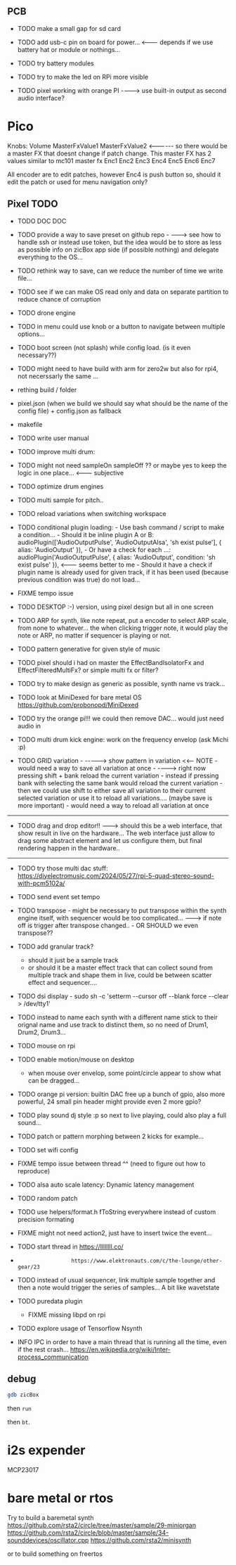 ## PCB

- TODO make a small gap for sd card

- TODO add usb-c pin on board for power... <--- depends if we use battery hat or module or nothings...

- TODO try battery modules

- TODO try to make the led on RPi more visible

- TODO pixel working with orange PI ----> use built-in output as second audio interface?

# Pico

Knobs:
Volume MasterFxValue1 MasterFxValue2  <------ so there would be a master FX that doesnt change if patch change. This master FX has 2 values similar to mc101 master fx
Enc1 Enc2 Enc3 Enc4
Enc5 Enc6 Enc7

All encoder are to edit patches, however Enc4 is push button so, should it edit the patch or used for menu navigation only?

## Pixel TODO

- TODO DOC DOC

- TODO provide a way to save preset on github repo
            - ---> see how to handle ssh or instead use token, but the idea would be to store as less as possible info on zicBox app side (if possible nothing) and delegate everything to the OS...


- TODO rethink way to save, can we reduce the number of time we write file...
- TODO see if we can make OS read only and data on separate partition to reduce chance of corruption

- TODO drone engine

- TODO in menu could use knob or a button to navigate between multiple options...

- TODO boot screen (not splash) while config load. (is it even necessary??)

- TODO might need to have build with arm for zero2w but also for rpi4, not necerssarly the same ...
- rething build / folder
- pixel.json (when we build we should say what should be the name of the config file) + config.json as fallback
- makefile

- TODO write user manual

- TODO improve multi drum:
- TODO might not need sampleOn sampleOff ?? or maybe yes to keep the logic in one place... <--- subjective
- TODO optimize drum engines

- TODO multi sample for pitch..

- TODO reload variations when switching workspace

- TODO conditional plugin loading:
      - Use bash command / script to make a condition...
      - Should it be inline plugin A or B: audioPlugin(['AudioOutputPulse', 'AudioOutputAlsa', 'sh exist pulse'], { alias: 'AudioOutput' }),
      - Or have a check for each ...: audioPlugin('AudioOutputPulse', { alias: 'AudioOutput', condition: 'sh exist pulse' }), <--- seems better to me
      - Should it have a check if plugin name is already used for given track, if it has been used (because previous condition was true) do not load...

- FIXME tempo issue

- TODO DESKTOP :-) version, using pixel design but all in one screen

- TODO ARP for synth, like note repeat, put a encoder to select ARP scale, from none to whatever... the when clicking trigger note, it would play the note or ARP, no matter if sequencer is playing or not.

- TODO pattern generative for given style of music

- TODO pixel should i had on master the EffectBandIsolatorFx and EffectFilteredMultiFx? or simple multi fx or filter?

- TODO try to make design as generic as possible, synth name vs track...

- TODO look at MiniDexed for bare metal OS https://github.com/probonopd/MiniDexed

- TODO try the orange pi!!! we could then remove DAC... would just need audio in

- TODO multi drum kick engine: work on the frequency envelop (ask Michi :p)

- TODO GRID variation
        - -----> show pattern in variation <<-- NOTE 
        - would need a way to save all variation at once
              - ----> right now pressing shift + bank reload the current variation
                    - instead if pressing bank with selecting the same bank would reload the current variation
                    - then we could use shift to either save all variation to their current selected variation
                      or use it to reload all variations.... (maybe save is more important) 
        - would need a way to reload all variation at once
-----------------------------------

- TODO drag and drop editor!! 
    ---> should this be a web interface, that show result in live on the hardware... The web interface just allow to drag some abstract element and let us configure them, but final rendering happen in the hardware..

-----------------------------------

- TODO try those multi dac stuff: https://diyelectromusic.com/2024/05/27/rpi-5-quad-stereo-sound-with-pcm5102a/

- TODO send event set tempo

- TODO transpose
        - might be necessary to put transpose within the synth engine itself, with sequencer would be too complicated... ---> if note off is trigger after transpose changed..
        - OR SHOULD we even transpose??

- TODO add granular track?
    - should it just be a sample track
    - or should it be a master effect track that can collect sound from multiple track and shape them in live, could be between scatter effect and sequencer....

- TODO dsi display
      - sudo sh -c 'setterm --cursor off --blank force --clear > /dev/tty1'

- TODO instead to name each synth with a different name stick to their orignal name and use track to distinct them, so no need of Drum1, Drum2, Drum3...

- TODO mouse on rpi
- TODO enable motion/mouse on desktop
  - when mouse over envelop, some point/circle appear to show what can be dragged...

- TODO orange pi version: builtin DAC free up a bunch of gpio, also more powerful, 24 small pin header might provide even 2 more gpio?

- TODO play sound dj style :p so next to live playing, could also play a full sound...

- TODO patch or pattern morphing between 2 kicks for example...

- TODO set wifi config

- FIXME tempo issue between thread ^^ (need to figure out how to reproduce)

- TODO alsa auto scale latency: Dynamic latency management

- TODO random patch

- TODO use helpers/format.h fToString everywhere instead of custom precision formating

- FIXME might not need action2, just have to insert twice the event...

- TODO start thread in https://llllllll.co/
-                      https://www.elektronauts.com/c/the-lounge/other-gear/23

- TODO instead of usual sequencer, link multiple sample together and then a note would trigger the series of samples... A bit like wavetstate

- TODO puredata plugin
    - FIXME missing libpd on rpi

- TODO explore usage of Tensorflow Nsynth

- INFO IPC in order to have a main thread that is running all the time, even if the rest crash...
       https://en.wikipedia.org/wiki/Inter-process_communication

## debug

```sh
gdb zicBox
```

then `run`


then `bt`.

# i2s expender

MCP23017

# bare metal or rtos

Try to build a baremetal synth https://github.com/rsta2/circle/tree/master/sample/29-miniorgan
                               https://github.com/rsta2/circle/blob/master/sample/34-sounddevices/oscillator.cpp
                               https://github.com/rsta2/minisynth

or to build something on freertos